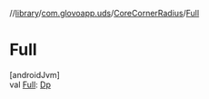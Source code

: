 //[library](../../../index.md)/[com.glovoapp.uds](../index.md)/[CoreCornerRadius](index.md)/[Full](-full.md)

# Full

[androidJvm]\
val [Full](-full.md): [Dp](https://developer.android.com/reference/kotlin/androidx/compose/ui/unit/Dp.html)

